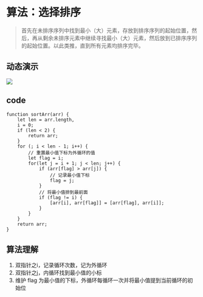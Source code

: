 # 算法：选择排序
> 首先在未排序序列中找到最小（大）元素，存放到排序序列的起始位置，然后，再从剩余未排序元素中继续寻找最小（大）元素，然后放到已排序序列的起始位置。以此类推，直到所有元素均排序完毕。

## 动态演示
![](https://tomz-1253937763.cos.ap-guangzhou.myqcloud.com/img/201904/select_sort.gif)

## code

```
function sortArr(arr) {
    let len = arr.length,
    i = 0;
    if (len < 2) {
        return arr;
    }
    for (; i < len - 1; i++) {
        // 重置最小值下标为外循环的值
        let flag = i;
        for(let j = i + 1; j < len; j++) {
            if (arr[flag] > arr[j]) {
                // 记录最小值下标
                flag = j;
            }
            // 将最小值排到最前面
            if (flag != i) {
                [arr[i], arr[flag]] = [arr[flag], arr[i]];
            }
        }
    }
    return arr;
}
```

## 算法理解
1. 双指针之i，记录循环次数，记为外循环
2. 双指针之j，内循环找到最小值的小标
3. 维护 flag 为最小值的下标，外循环每循环一次并将最小值提到当前循环的初始位
